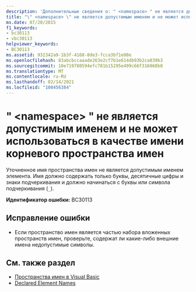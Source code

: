 ```yaml
---
description: 'Дополнительные сведения о: " <namespace> " не является допустимым именем и не может использоваться в качестве имени корневого пространства имен'
title: "\" <namespace> \" не является допустимым именем и не может использоваться в качестве имени корневого пространства имен"
ms.date: 07/20/2015
f1_keywords:
- bc30113
- vbc30113
helpviewer_keywords:
- BC30113
ms.assetid: 932342a9-1b3f-4168-8de3-fcca3bf1e08e
ms.openlocfilehash: 83abcbccaaade263e2cf7b1e614db93b2ca839b3
ms.sourcegitcommit: 10e719780594efc781b15295e499c66f316068b8
ms.translationtype: MT
ms.contentlocale: ru-RU
ms.lasthandoff: 02/14/2021
ms.locfileid: "100456384"
---
```

# <a name="namespace-is-not-a-valid-name-and-cannot-be-used-as-the-root-namespace-name"></a>" \<namespace> " не является допустимым именем и не может использоваться в качестве имени корневого пространства имен

Уточненное имя пространства имен не является допустимым именем элемента. Имя должно содержать только буквы, десятичные цифры и знаки подчеркивания и должно начинаться с буквы или символа подчеркивания (`_`).  
  
 **Идентификатор ошибки:** BC30113  
  
## <a name="to-correct-this-error"></a>Исправление ошибки  
  
- Если пространство имен является частью набора вложенных пространств имен, проверьте, содержат ли какие-либо внешние имена недопустимые символы.  
  
## <a name="see-also"></a>См. также раздел

- [Пространства имен в Visual Basic](../programming-guide/program-structure/namespaces.md)
- [Declared Element Names](../programming-guide/language-features/declared-elements/declared-element-names.md)
